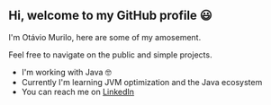 ## Hi, welcome to my GitHub profile :smiley:

I'm Otávio Murilo, here are some of my amosement.

Feel free to navigate on the public and simple projects.

- I'm working with Java :nerd_face:
- Currently I'm learning JVM optimization and the Java ecosystem
- You can reach me on [LinkedIn](https://www.linkedin.com/in/omupa/)
